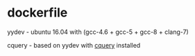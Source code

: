 # dockerfile
yydev - ubuntu 16.04 with (gcc-4.6 + gcc-5 + gcc-8 + clang-7)

cquery - based on yydev with [cquery](https://github.com/LiLeoH/cquery) installed
